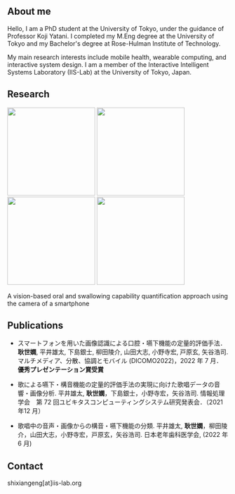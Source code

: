## About me
Hello, I am a PhD student at the University of Tokyo, under the guidance of Professor Koji Yatani. I completed my M.Eng degree at the University of Tokyo and my Bachelor's degree at Rose-Hulman Institute of Technology.

My main research interests include mobile health, wearable computing, and interactive system design. I am a member of the Interactive Intelligent Systems Laboratory (IIS-Lab) at the University of Tokyo, Japan.

## Research
<p float="left">
<img src="https://user-images.githubusercontent.com/65922267/194699528-2bb076c5-1089-49b7-a218-2f18a22b3461.png" width="200"/>
<img src="https://user-images.githubusercontent.com/65922267/194699616-18d62e43-c70b-4d07-9f12-1ef0dd0352d0.png" width="200"/>
<img src="https://user-images.githubusercontent.com/65922267/194699620-07d806c4-f21e-4204-81bf-e0b4d89bd24f.png" width="200"/>
<img src="https://user-images.githubusercontent.com/65922267/194699624-754f916d-4f61-4de1-be3a-d7f4c9afa248.png" width="200"/>
 </p>

A vision-based oral and swallowing capability quantification approach using the camera of a smartphone

## Publications
- スマートフォンを用いた画像認識による口腔・嚥下機能の定量的評価手法． **耿世嫻**, 平井雄太, 下島銀士, 柳田陵介, 山田大志, 小野寺宏, 戸原玄, 矢谷浩司. マルチメディア、分散、協調とモバイル (DICOMO2022)，2022 年 7 月．**優秀プレゼンテーション賞受賞**

- 歌による嚥下・構音機能の定量的評価手法の実現に向けた歌唱データの音響・画像分析. 平井雄太, **耿世嫻**，下島銀士，小野寺宏，矢谷浩司. 情報処理学会　第 72 回ユビキタスコンピューティングシステム研究発表会．（2021年12 月）

- 歌唱中の音声・画像からの構音・嚥下機能の分類. 平井雄太, **耿世嫻**，柳田陵介，山田大志，小野寺宏，戸原玄，矢谷浩司. 日本老年歯科医学会, (2022 年 6 月)

## Contact
shixiangeng[at]iis-lab.org
